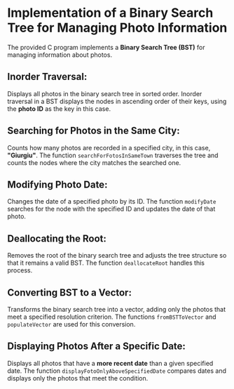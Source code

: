 # Implementation of a Binary Search Tree for Managing Photo Information

The provided C program implements a **Binary Search Tree (BST)** for managing information about photos.

## Inorder Traversal:
Displays all photos in the binary search tree in sorted order.
Inorder traversal in a BST displays the nodes in ascending order of their keys, using the **photo ID** as the key in this case.

## Searching for Photos in the Same City:
Counts how many photos are recorded in a specified city, in this case, **"Giurgiu"**.
The function `searchForFotosInSameTown` traverses the tree and counts the nodes where the city matches the searched one.

## Modifying Photo Date:
Changes the date of a specified photo by its ID.
The function `modifyDate` searches for the node with the specified ID and updates the date of that photo.

## Deallocating the Root:
Removes the root of the binary search tree and adjusts the tree structure so that it remains a valid BST.
The function `deallocateRoot` handles this process.

## Converting BST to a Vector:
Transforms the binary search tree into a vector, adding only the photos that meet a specified resolution criterion.
The functions `fromBSTToVector` and `populateVector` are used for this conversion.

## Displaying Photos After a Specific Date:
Displays all photos that have a **more recent date** than a given specified date.
The function `displayFotoOnlyAboveSpecifiedDate` compares dates and displays only the photos that meet the condition.
